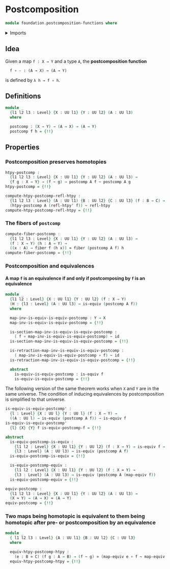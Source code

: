 # Postcomposition

```agda
module foundation.postcomposition-functions where
```

<details><summary>Imports</summary>

```agda
open import foundation.action-on-identifications-functions
open import foundation.dependent-pair-types
open import foundation.function-extensionality
open import foundation.universe-levels

open import foundation-core.contractible-maps
open import foundation-core.contractible-types
open import foundation-core.equivalences
open import foundation-core.fibers-of-maps
open import foundation-core.function-types
open import foundation-core.functoriality-dependent-function-types
open import foundation-core.functoriality-dependent-pair-types
open import foundation-core.homotopies
open import foundation-core.identity-types
open import foundation-core.type-theoretic-principle-of-choice
open import foundation-core.whiskering-homotopies
```

</details>

## Idea

Given a map `f : X → Y` and a type `A`, the **postcomposition function**

```text
  f ∘ - : (A → X) → (A → Y)
```

is defined by `λ h → f ∘ h`.

## Definitions

```agda
module _
  {l1 l2 l3 : Level} {X : UU l1} {Y : UU l2} (A : UU l3)
  where

  postcomp : (X → Y) → (A → X) → (A → Y)
  postcomp f h = {!!}
```

## Properties

### Postcomposition preserves homotopies

```agda
htpy-postcomp :
  {l1 l2 l3 : Level} {X : UU l1} {Y : UU l2} (A : UU l3) →
  {f g : X → Y} → (f ~ g) → postcomp A f ~ postcomp A g
htpy-postcomp = {!!}

compute-htpy-postcomp-refl-htpy :
  {l1 l2 l3 : Level} (A : UU l1) {B : UU l2} {C : UU l3} (f : B → C) →
  (htpy-postcomp A (refl-htpy' f)) ~ refl-htpy
compute-htpy-postcomp-refl-htpy = {!!}
```

### The fibers of `postcomp`

```agda
compute-fiber-postcomp :
  {l1 l2 l3 : Level} {X : UU l1} {Y : UU l2} (A : UU l3) →
  (f : X → Y) (h : A → Y) →
  ((x : A) → fiber f (h x)) ≃ fiber (postcomp A f) h
compute-fiber-postcomp = {!!}
```

### Postcomposition and equivalences

#### A map `f` is an equivalence if and only if postcomposing by `f` is an equivalence

```agda
module _
  {l1 l2 : Level} {X : UU l1} {Y : UU l2} (f : X → Y)
  (H : {l3 : Level} (A : UU l3) → is-equiv (postcomp A f))
  where

  map-inv-is-equiv-is-equiv-postcomp : Y → X
  map-inv-is-equiv-is-equiv-postcomp = {!!}

  is-section-map-inv-is-equiv-is-equiv-postcomp :
    ( f ∘ map-inv-is-equiv-is-equiv-postcomp) ~ id
  is-section-map-inv-is-equiv-is-equiv-postcomp = {!!}

  is-retraction-map-inv-is-equiv-is-equiv-postcomp :
    ( map-inv-is-equiv-is-equiv-postcomp ∘ f) ~ id
  is-retraction-map-inv-is-equiv-is-equiv-postcomp = {!!}

  abstract
    is-equiv-is-equiv-postcomp : is-equiv f
    is-equiv-is-equiv-postcomp = {!!}
```

The following version of the same theorem works when `X` and `Y` are in the same
universe. The condition of inducing equivalences by postcomposition is
simplified to that universe.

```agda
is-equiv-is-equiv-postcomp' :
  {l : Level} {X : UU l} {Y : UU l} (f : X → Y) →
  ((A : UU l) → is-equiv (postcomp A f)) → is-equiv f
is-equiv-is-equiv-postcomp'
  {l} {X} {Y} f is-equiv-postcomp-f = {!!}

abstract
  is-equiv-postcomp-is-equiv :
    {l1 l2 : Level} {X : UU l1} {Y : UU l2} (f : X → Y) → is-equiv f →
    {l3 : Level} (A : UU l3) → is-equiv (postcomp A f)
  is-equiv-postcomp-is-equiv = {!!}

  is-equiv-postcomp-equiv :
    {l1 l2 : Level} {X : UU l1} {Y : UU l2} (f : X ≃ Y) →
    {l3 : Level} (A : UU l3) → is-equiv (postcomp A (map-equiv f))
  is-equiv-postcomp-equiv = {!!}

equiv-postcomp :
  {l1 l2 l3 : Level} {X : UU l1} {Y : UU l2} (A : UU l3) →
  (X ≃ Y) → (A → X) ≃ (A → Y)
equiv-postcomp = {!!}
```

### Two maps being homotopic is equivalent to them being homotopic after pre- or postcomposition by an equivalence

```agda
module _
  { l1 l2 l3 : Level} {A : UU l1} {B : UU l2} {C : UU l3}
  where

  equiv-htpy-postcomp-htpy :
    (e : B ≃ C) (f g : A → B) → (f ~ g) ≃ (map-equiv e ∘ f ~ map-equiv e ∘ g)
  equiv-htpy-postcomp-htpy = {!!}
```

